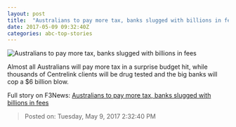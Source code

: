```yaml
---
layout: post
title:  "Australians to pay more tax, banks slugged with billions in fees"
date: 2017-05-09 09:32:40Z
categories: abc-top-stories
---
```


![Australians to pay more tax, banks slugged with billions in fees](http://www.abc.net.au/cm/rimage/8511890-1x1-large.jpg?v=3)

Almost all Australians will pay more tax in a surprise budget hit, while thousands of Centrelink clients will be drug tested and the big banks will cop a $6 billion blow.


Full story on F3News: [Australians to pay more tax, banks slugged with billions in fees](http://www.f3nws.com/n/FjS2uB)

> Posted on: Tuesday, May 9, 2017 2:32:40 PM
